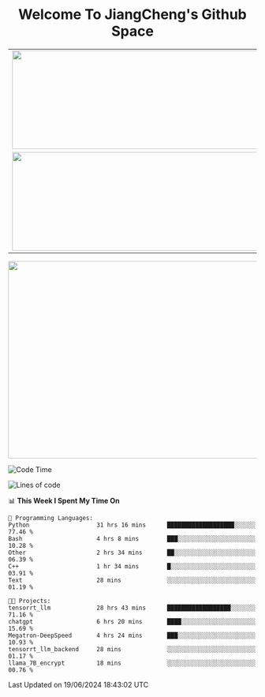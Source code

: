 <h1 align="center">Welcome To JiangCheng's Github Space</h1>

<table align="center" frame="void" rules="none" >
  <tr>
    <td>
      <div align="center"> <img height="200px" width="500px"  src="https://github-readme-stats.vercel.app/api?username=thisjiang&hide_title=true&hide_border=true&layout=compact&show_icons=trueline_height=21&text_color=000&icon_color=000&bg_color=0,ea6161,ffc64d,fffc4d,52fa5a&theme=graywhite" /> </div>
    </td>
    <td>
      <div align="center"> <img height="200px" width="500px" src="https://github-readme-stats.vercel.app/api/top-langs/?username=thisjiang&hide_title=true&hide_border=true&layout=compact&langs_count=6&text_color=000&icon_color=fff&bg_color=0,52fa5a,4dfcff,c64dff&theme=graywhite" /> </div>
    </td>
  </tr>
  <tr>
    <td>
      <div align="center"> <img height="200px" width="500px" src="https://github-readme-streak-stats.herokuapp.com/?user=thisjiang&hide_title=true&hide_border=true&layout=compact&langs_count=6" /> </div>
    </td>
    <td>
      <div align="center"> 
      <a href="https://github.com/" target="_blank"><img style="margin: 10px" src="https://profilinator.rishav.dev/skills-assets/git-scm-icon.svg" alt="Git" height="50" /></a>  
      <a href="https://www.linux.org/" target="_blank"><img style="margin: 10px" src="https://profilinator.rishav.dev/skills-assets/linux-original.svg" alt="Linux" height="50" /></a>  
      <a href="https://www.gnu.org/software/bash/" target="_blank"><img style="margin: 10px" src="https://profilinator.rishav.dev/skills-assets/gnu_bash-icon.svg" alt="Bash" height="50" /></a>  
      </div>
    </td>
  </tr>
</table>

<div align="center"> <img height="400px" width="1000px" src="https://github-readme-activity-graph.cyclic.app/graph?username=thisjiang&theme=react&hide_title=true&hide_border=true&layout=compact&langs_count=6" /> </div></td>

<!--START_SECTION:waka-->
![Code Time](http://img.shields.io/badge/Code%20Time-1%2C407%20hrs%2022%20mins-blue)

![Lines of code](https://img.shields.io/badge/From%20Hello%20World%20I%27ve%20Written-664.9%20thousand%20lines%20of%20code-blue)

📊 **This Week I Spent My Time On** 

```text
💬 Programming Languages: 
Python                   31 hrs 16 mins      ███████████████████░░░░░░   77.46 % 
Bash                     4 hrs 8 mins        ███░░░░░░░░░░░░░░░░░░░░░░   10.28 % 
Other                    2 hrs 34 mins       ██░░░░░░░░░░░░░░░░░░░░░░░   06.39 % 
C++                      1 hr 34 mins        █░░░░░░░░░░░░░░░░░░░░░░░░   03.91 % 
Text                     28 mins             ░░░░░░░░░░░░░░░░░░░░░░░░░   01.19 % 

🐱‍💻 Projects: 
tensorrt_llm             28 hrs 43 mins      ██████████████████░░░░░░░   71.16 % 
chatgpt                  6 hrs 20 mins       ████░░░░░░░░░░░░░░░░░░░░░   15.69 % 
Megatron-DeepSpeed       4 hrs 24 mins       ███░░░░░░░░░░░░░░░░░░░░░░   10.93 % 
tensorrt_llm_backend     28 mins             ░░░░░░░░░░░░░░░░░░░░░░░░░   01.17 % 
llama_7B_encrypt         18 mins             ░░░░░░░░░░░░░░░░░░░░░░░░░   00.76 % 
```


 Last Updated on 19/06/2024 18:43:02 UTC
<!--END_SECTION:waka-->
